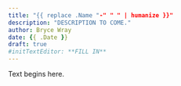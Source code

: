 ```yaml
---
title: "{{ replace .Name "-" " " | humanize }}"
description: "DESCRIPTION TO COME."
author: Bryce Wray
date: {{ .Date }}
draft: true
#initTextEditor: **FILL IN**
---
```


Text begins here.
